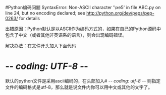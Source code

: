 #Python编码问题
  SyntaxError: Non-ASCII character '\xe5' in file ABC.py on line 24, but no encoding declared; see http://python.org/dev/peps/pep-0263/ for details
  
出错原因：Python默认是以ASCII作为编码方式的，如果在自己的Python源码中包含了中文（或者其他非英语系的语言），则会出现编码错误。

解决办法：在文件开头加入下面代码
  # -*- coding: UTF-8 -*- 
  
默认的python文件是采用ascii编码的，在头部加入# -*- coding: utf-8 -*-   则指定文件的编码格式是utf-8，那么就是说文件内你可以用中文或其他的文字了。
